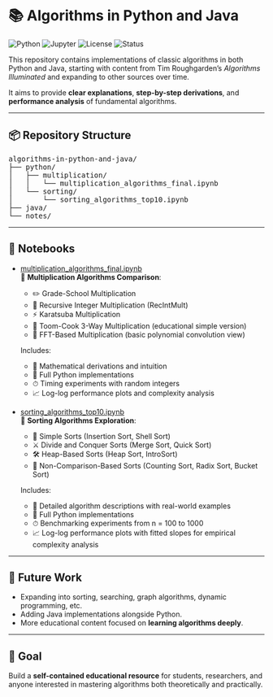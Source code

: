 # 📚 Algorithms in Python and Java

![Python](https://img.shields.io/badge/Python-3.8+-blue.svg)
![Jupyter](https://img.shields.io/badge/Notebook-Jupyter-orange.svg)
![License](https://img.shields.io/badge/License-MIT-green.svg)
![Status](https://img.shields.io/badge/Status-Work%20In%20Progress-yellow.svg)

This repository contains implementations of classic algorithms in both Python and Java, starting with content from Tim Roughgarden’s *Algorithms Illuminated* and expanding to other sources over time.

It aims to provide **clear explanations**, **step-by-step derivations**, and **performance analysis** of fundamental algorithms.

---

## 📦 Repository Structure

<pre>
algorithms-in-python-and-java/
├── python/
│   ├── multiplication/
│   │   └── multiplication_algorithms_final.ipynb
│   └── sorting/
│       └── sorting_algorithms_top10.ipynb
├── java/
└── notes/
</pre>

---

## 📓 Notebooks

- [multiplication_algorithms_final.ipynb](./python/multiplication/multiplication_algorithms_final.ipynb)  
  📘 **Multiplication Algorithms Comparison**:
  - ✏️ Grade-School Multiplication
  - 🔁 Recursive Integer Multiplication (RecIntMult)
  - ⚡ Karatsuba Multiplication
  - 🚀 Toom-Cook 3-Way Multiplication (educational simple version)
  - 🌊 FFT-Based Multiplication (basic polynomial convolution view)

  Includes:
  - 📜 Mathematical derivations and intuition
  - 🧩 Full Python implementations
  - ⏱ Timing experiments with random integers
  - 📈 Log-log performance plots and complexity analysis

- [sorting_algorithms_top10.ipynb](./python/sorting/sorting_algorithms_top10.ipynb)  
  📗 **Sorting Algorithms Exploration**:
  - 🧹 Simple Sorts (Insertion Sort, Shell Sort)
  - ⚔️ Divide and Conquer Sorts (Merge Sort, Quick Sort)
  - 🛠 Heap-Based Sorts (Heap Sort, IntroSort)
  - 🧮 Non-Comparison-Based Sorts (Counting Sort, Radix Sort, Bucket Sort)

  Includes:
  - 📜 Detailed algorithm descriptions with real-world examples
  - 🧩 Full Python implementations
  - ⏱ Benchmarking experiments from n = 100 to 1000
  - 📈 Log-log performance plots with fitted slopes for empirical complexity analysis

---

## 🧠 Future Work

- Expanding into sorting, searching, graph algorithms, dynamic programming, etc.
- Adding Java implementations alongside Python.
- More educational content focused on **learning algorithms deeply**.

---

## 🚀 Goal

Build a **self-contained educational resource** for students, researchers, and anyone interested in mastering algorithms both theoretically and practically.
